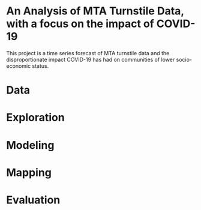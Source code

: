 # An Analysis of MTA Turnstile Data, with a focus on the impact of COVID-19
This project is a time series forecast of MTA turnstile data and the disproportionate impact COVID-19 has had on communities of lower socio-economic status.

# Data

# Exploration

# Modeling

# Mapping

# Evaluation